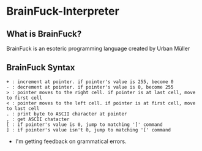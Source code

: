 # BrainFuck-Interpreter
## What is BrainFuck?
BrainFuck is an esoteric programming language created by Urban Müller
## BrainFuck Syntax
```
+ : increment at pointer. if pointer's value is 255, become 0
- : decrement at pointer. if pointer's value is 0, become 255
> : pointer moves to the right cell. if pointer is at last cell, move to first cell
< : pointer moves to the left cell. if pointer is at first cell, move to last cell
. : print byte to ASCII character at pointer
, : get ASCII chatacter
[ : if pointer's value is 0, jump to matching ']' command
] : if pointer's value isn't 0, jump to matching '[' command
```

+ I'm getting feedback on grammatical errors.
